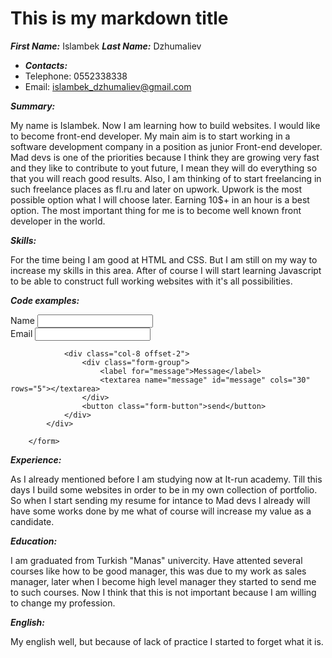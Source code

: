 # This is my markdown title

_**First Name:**_  Islambek
_**Last Name:**_  Dzhumaliev

* _**Contacts:**_
 * Telephone: 0552338338 
 * Email:     islambek_dzhumaliev@gmail.com

_**Summary:**_

My name is Islambek. Now I am learning how to build websites. I would like to become front-end developer.
My main aim is to start working in a software development company in a position as junior Front-end developer.
Mad devs is one of the priorities because I think they are growing very fast and they like to contribute to yout future, I mean they will do everything so that you will reach good results.
Also, I am thinking of to start freelancing in such freelance places as fl.ru and later on upwork.
Upwork is the most possible option what I will choose later. Earning 10$+ in an hour is a best option.
The most important thing for me is to become well known front developer in the world.

_**Skills:**_

For the time being I am good at HTML and CSS. But I am still on my way to increase my skills in this area.
After of course I will start learning Javascript to be able to construct full working websites with it's all possibilities.

_**Code examples:**_

 <form action="#">
            <div class="row">
                <div class="col-4 offset-2">
                    <div class="form-group">
                        <label for="name">Name</label>
                        <input type="text" name="name" id="name">
                    </div>
                </div>
                <div class="col-4">
                    <div class="form-group">
                        <label for="email">Email</label>
                        <input type="email" name="email" id="email">
                    </div>
                </div>

                <div class="col-8 offset-2">
                    <div class="form-group">
                        <label for="message">Message</label>
                        <textarea name="message" id="message" cols="30" rows="5"></textarea>
                    </div>
                    <button class="form-button">send</button>
                </div>
            </div>

        </form>


_**Experience:**_

As I already mentioned before I am studying now at It-run academy. 
Till this days I build some websites in order to be in my own collection of portfolio.
So when I start sending my resume for intance to Mad devs I already will have some works done by me what of course will increase my value as a candidate.

_**Education:**_

I am graduated from Turkish "Manas" univercity. Have attented several
courses like how to be good manager, this was due to my work as sales manager, later when I become high level manager they started to send me to such courses.
Now I think that this is not important because I am willing to change my profession.

_**English:**_

My english well, but because of lack of practice I started to forget what it is.